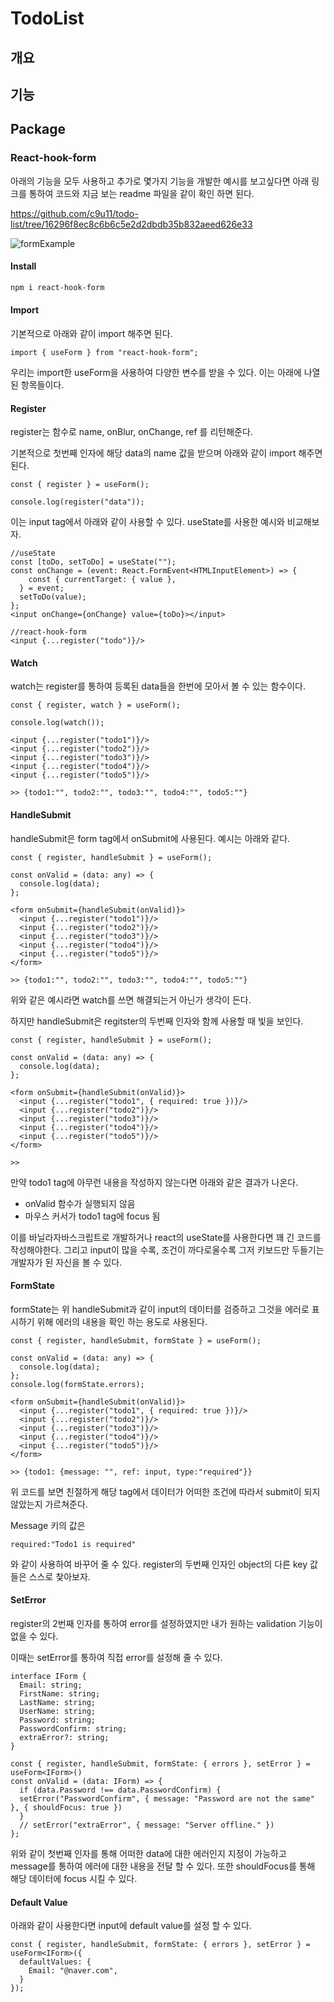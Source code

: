 # TodoList

## 개요

## 기능

## Package

### React-hook-form

아래의 기능을 모두 사용하고 추가로 몇가지 기능을 개발한 예시를 보고싶다면 아래 링크를 통하여 코드와 지금 보는 readme 파일을 같이 확인 하면 된다.

https://github.com/c9u11/todo-list/tree/16296f8ec8c6b6c5e2d2dbdb35b832aeed626e33

![formExample](https://user-images.githubusercontent.com/29428714/146021665-afbe0951-a2c1-44e9-a362-a8842d755a48.gif)

#### Install

```bash
npm i react-hook-form
```

#### Import

기본적으로 아래와 같이 import 해주면 된다.

```tsx
import { useForm } from "react-hook-form";
```

우리는 import한 useForm을 사용하여 다양한 변수를 받을 수 있다. 이는 아래에 나열된 항목들이다.

#### Register

register는 함수로 name, onBlur, onChange, ref 를 리턴해준다.

기본적으로 첫번째 인자에 해당 data의 name 값을 받으며 아래와 같이 import 해주면 된다.

```tsx
const { register } = useForm();

console.log(register("data"));
```

이는 input tag에서 아래와 같이 사용할 수 있다. useState를 사용한 예시와 비교해보자.

```tsx
//useState
const [toDo, setToDo] = useState("");
const onChange = (event: React.FormEvent<HTMLInputElement>) => {
	const { currentTarget: { value },
  } = event;
  setToDo(value);
};
<input onChange={onChange} value={toDo}></input>

//react-hook-form
<input {...register("todo")}/>
```

#### Watch

watch는 register를 통하여 등록된 data들을 한번에 모아서 볼 수 있는 함수이다.

```tsx
const { register, watch } = useForm();

console.log(watch());

<input {...register("todo1")}/>
<input {...register("todo2")}/>
<input {...register("todo3")}/>
<input {...register("todo4")}/>
<input {...register("todo5")}/>

>> {todo1:"", todo2:"", todo3:"", todo4:"", todo5:""}
```

#### HandleSubmit

handleSubmit은 form tag에서 onSubmit에 사용된다. 예시는 아래와 같다.

```tsx
const { register, handleSubmit } = useForm();

const onValid = (data: any) => {
  console.log(data);
};

<form onSubmit={handleSubmit(onValid)}>
  <input {...register("todo1")}/>
  <input {...register("todo2")}/>
  <input {...register("todo3")}/>
  <input {...register("todo4")}/>
  <input {...register("todo5")}/>
</form>

>> {todo1:"", todo2:"", todo3:"", todo4:"", todo5:""}
```

위와 같은 예시라면 watch를 쓰면 해결되는거 아닌가 생각이 든다.

하지만 handleSubmit은 regitster의 두번째 인자와 함께 사용할 때 빛을 보인다.

```tsx
const { register, handleSubmit } = useForm();

const onValid = (data: any) => {
  console.log(data);
};

<form onSubmit={handleSubmit(onValid)}>
  <input {...register("todo1", { required: true })}/>
  <input {...register("todo2")}/>
  <input {...register("todo3")}/>
  <input {...register("todo4")}/>
  <input {...register("todo5")}/>
</form>

>> 
```

만약 todo1 tag에 아무런 내용을 작성하지 않는다면 아래와 같은 결과가 나온다.

- onValid 함수가 실행되지 않음
- 마우스 커서가 todo1 tag에 focus 됨

이를 바닐라자바스크립트로 개발하거나 react의 useState를 사용한다면 꽤 긴 코드를 작성해야한다. 그리고 input이 많을 수록, 조건이 까다로울수록 그저 키보드만 두들기는 개발자가 된 자신을 볼 수 있다.

#### FormState

formState는 위 handleSubmit과 같이 input의 데이터를 검증하고 그것을 에러로 표시하기 위해 에러의 내용을 확인 하는 용도로 사용된다.

```tsx
const { register, handleSubmit, formState } = useForm();

const onValid = (data: any) => {
  console.log(data);
};
console.log(formState.errors);

<form onSubmit={handleSubmit(onValid)}>
  <input {...register("todo1", { required: true })}/>
  <input {...register("todo2")}/>
  <input {...register("todo3")}/>
  <input {...register("todo4")}/>
  <input {...register("todo5")}/>
</form>

>> {todo1: {message: "", ref: input, type:"required"}}
```

위 코드를 보면 친절하게 해당 tag에서 데이터가 어떠한 조건에 따라서 submit이 되지 않았는지 가르쳐준다.

Message 키의 값은 

```tsx
required:"Todo1 is required"
```

와 같이 사용하여 바꾸어 줄 수 있다. register의 두번째 인자인 object의 다른 key 값들은 스스로 찿아보자.

#### SetError

register의 2번째 인자를 통하여 error를 설정하였지만 내가 원하는 validation 기능이 없을 수 있다.

이때는 setError를 통하여 직접 error를 설정해 줄 수 있다.

```tsx
interface IForm {
  Email: string;
  FirstName: string;
  LastName: string;
  UserName: string;
  Password: string;
  PasswordConfirm: string;
  extraError?: string;
}

const { register, handleSubmit, formState: { errors }, setError } = useForm<IForm>()
const onValid = (data: IForm) => {
  if (data.Password !== data.PasswordConfirm) {
  setError("PasswordConfirm", { message: "Password are not the same" }, { shouldFocus: true })
  }
  // setError("extraError", { message: "Server offline." })
};
```

위와 같이 첫번째 인자를 통해 어떠한 data에 대한 에러인지 지정이 가능하고 message를 통하여 에러에 대한 내용을 전달 할 수 있다. 또한 shouldFocus를 통해 해당 데이터에 focus 시킬 수 있다.

#### Default Value

아래와 같이 사용한다면 input에 default value를 설정 할 수 있다.

```tsx
const { register, handleSubmit, formState: { errors }, setError } = useForm<IForm>({
  defaultValues: {
  	Email: "@naver.com",
  }
});
```
